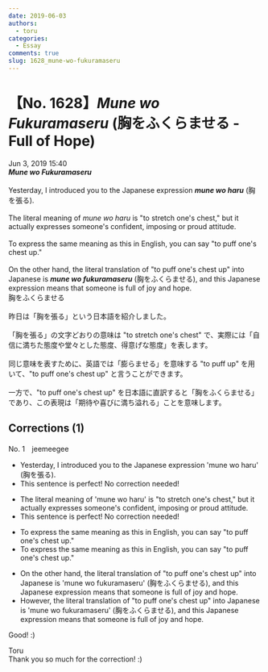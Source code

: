 ```yaml
---
date: 2019-06-03
authors:
  - toru
categories:
  - Essay
comments: true
slug: 1628_mune-wo-fukuramaseru
---
```


# 【No. 1628】<strong><em>Mune wo Fukuramaseru</strong></em> (胸をふくらませる - Full of Hope)
<div class="date">Jun 3, 2019 15:40</div>
<div id="post"><div id="body_show_ori">
<strong><em>Mune wo Fukuramaseru</strong></em><br/><br/>Yesterday, I introduced you to the Japanese expression <strong><em>mune wo haru</em></strong> (胸を張る).<br/><br/>The literal meaning of <em>mune wo haru</em> is "to stretch one's chest," but it actually expresses someone's confident, imposing or proud attitude.<br/><br/>To express the same meaning as this in English, you can say "to puff one's chest up."<br/><br/>On the other hand, the literal translation of "to puff one's chest up" into Japanese is <strong><em>mune wo fukuramaseru</em></strong> (胸をふくらませる), and this Japanese expression means that someone is full of joy and hope.
</div></div>

<!-- more -->

<div id="post_ja"><div id="body_show_mo">
胸をふくらませる<br/><br/>昨日は「胸を張る」という日本語を紹介しました。<br/><br/>「胸を張る」の文字どおりの意味は "to stretch one's chest" で、実際には「自信に満ちた態度や堂々とした態度、得意げな態度」を表します。<br/><br/>同じ意味を表すために、英語では「膨らませる」を意味する "to puff up" を用いて、"to puff one's chest up" と言うことができます。<br/><br/>一方で、"to puff one's chest up" を日本語に直訳すると「胸をふくらませる」であり、この表現は「期待や喜びに満ち溢れる」ことを意味します。
</div></div>

## Corrections (1)
<div id="block"><div class="first_name"> No. 1　<span class="just_name">jeemeegee</span></div><div id="block2">
<ul class="correction_field">
<li class="incorrect">Yesterday, I introduced you to the Japanese expression 'mune wo haru' (胸を張る).</li>
<li class="corrected perfect">This sentence is perfect! No correction needed!</li>
</ul>
<ul class="correction_field">
<li class="incorrect">The literal meaning of 'mune wo haru' is "to stretch one's chest," but it actually expresses someone's confident, imposing or proud attitude.</li>
<li class="corrected perfect">This sentence is perfect! No correction needed!</li>
</ul>
<ul class="correction_field">
<li class="incorrect">To express the same meaning as this in English, you can say "to puff one's chest up."</li>
<li class="corrected correct">
To express the same meaning <span class="f_gray"><span class="sline">as this</span></span> in English, you can say "to puff one's chest up."
</li>
</ul>
<ul class="correction_field">
<li class="incorrect">On the other hand, the literal translation of "to puff one's chest up" into Japanese is 'mune wo fukuramaseru' (胸をふくらませる), and this Japanese expression means that someone is full of joy and hope.</li>
<li class="corrected correct">
<span class="f_bold">However</span>, the literal translation of "to puff one's chest up" into Japanese is 'mune wo fukuramaseru' (胸をふくらませる), and this <span class="f_gray"><span class="sline">Japanese</span></span> expression means that someone is full of joy and hope.
</li>
</ul>
<p class="comment_small">
 Good! :)
</p>

</div><div class="name"><span class="just_name">Toru</span><br>
Thank you so much for the correction! :)
</div>
</div>
